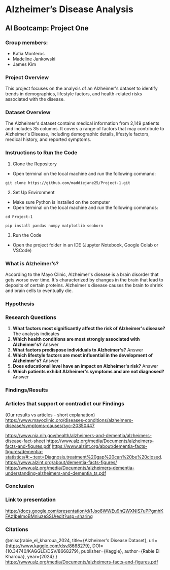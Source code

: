 # Alzheimer’s Disease Analysis 
## AI Bootcamp: Project One

### Group members:
* Katia Monteros
* Madeline Jankowski
* James Kim

### Project Overview
This project focuses on the analysis of an Alzheimer's dataset to identify trends in demographics, lifestyle factors, and health-related risks associated with the disease. 

### Dataset Overview
The Alzheimer's dataset contains medical information from 2,149 patients and includes 35 columns. It covers a range of factors that may contribute to Alzheimer's Disease, including demographic details, lifestyle factors, medical history, and reported symptoms.

### Instructions to Run the Code
1. Clone the Repository
* Open terminal on the local machine and run the following command:
  
```git clone https://github.com/maddiejane25/Project-1.git```

2. Set Up Environment
* Make sure Python is installed on the computer
* Open terminal on the local machine and run the following commands:

```cd Project-1```

```pip install pandas numpy matplotlib seaborn```

3. Run the Code
* Open the project folder in an IDE (Jupyter Notebook, Google Colab or VSCode)

### What is Alzheimer’s?
According to the Mayo Clinic, Alzheimer's disease is a brain disorder that gets worse over time. It's characterized by changes in the brain that lead to deposits of certain proteins. Alzheimer's disease causes the brain to shrink and brain cells to eventually die.

### Hypothesis

### Research Questions
1. **What factors most significantly affect the risk of Alzheimer's disease?**
The analysis indicates 
2. **Which health conditions are most strongly associated with Alzheimer's?** 
Answer
3. **What factors predispose individuals to Alzheimer's?** 
Answer
4. **Which lifestyle factors are most influential in the development of Alzheimer's?** 
Answer
5. **Does educational level have an impact on Alzheimer's risk?**
Answer
6. **Which patients exhibit Alzheimer's symptoms and are not diagnosed?**
Answer 

### Findings/Results 

### Articles that support or contradict our Findings
(Our results vs articles - short explanation)
https://www.mayoclinic.org/diseases-conditions/alzheimers-disease/symptoms-causes/syc-20350447

https://www.nia.nih.gov/health/alzheimers-and-dementia/alzheimers-disease-fact-sheet
https://www.alz.org/media/Documents/alzheimers-facts-and-figures.pdf
https://www.alzint.org/about/dementia-facts-figures/dementia-statistics/#:~:text=Diagnosis,treatment%20gap%20can%20be%20closed.
https://www.alzint.org/about/dementia-facts-figures/
https://www.alz.org/media/Documents/alzheimers-dementia-understanding-alzheimers-and-dementia_ts.pdf


### Conclusion

### Link to presentation 
https://docs.google.com/presentation/d/1Jso8WWEu9hQWXNIS7uPPgmhKFAz1belmoBMniuzeSSU/edit?usp=sharing


### Citations
@misc{rabie_el_kharoua_2024,
title={Alzheimer's Disease Dataset},
url={https://www.kaggle.com/dsv/8668279},
DOI={10.34740/KAGGLE/DSV/8668279},
publisher={Kaggle},
author={Rabie El Kharoua},
year={2024}
}
https://www.alz.org/media/Documents/alzheimers-facts-and-figures.pdf
